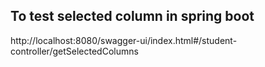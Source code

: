 ## To test selected column in spring boot

http://localhost:8080/swagger-ui/index.html#/student-controller/getSelectedColumns